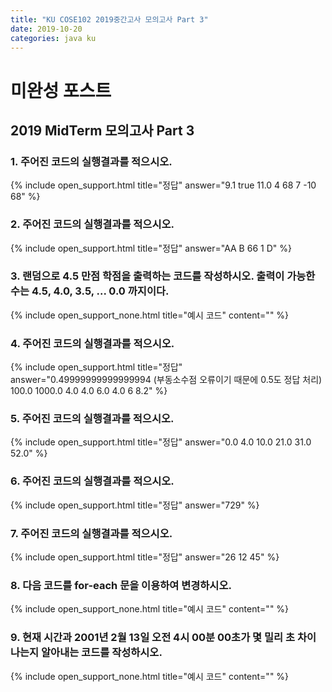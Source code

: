 ```yaml
---
title: "KU COSE102 2019중간고사 모의고사 Part 3"
date: 2019-10-20
categories: java ku
---
```


# 미완성 포스트

## 2019 MidTerm 모의고사 Part 3

### 1. 주어진 코드의 실행결과를 적으시오.

<script src="https://gist.github.com/DetegiCE/e54315f2c72609a3596fd33ffbb1382e.js"></script>

{% include open_support.html title="정답" answer="9.1
true
11.0
4
68
7
-10
68" %}

### 2. 주어진 코드의 실행결과를 적으시오.

<script src="https://gist.github.com/DetegiCE/f172c1663c2008cce885fbeb6f1db2a5.js"></script>

{% include open_support.html title="정답" answer="AA
B
66
1
D" %}

### 3. 랜덤으로 4.5 만점 학점을 출력하는 코드를 작성하시오. 출력이 가능한 수는 4.5, 4.0, 3.5, ... 0.0 까지이다.

{% include open_support_none.html title="예시 코드" content="<script src='https://gist.github.com/DetegiCE/a02e54b12583bd961805098855b313a4.js'></script>" %}

### 4. 주어진 코드의 실행결과를 적으시오.

<script src="https://gist.github.com/DetegiCE/e7b22c2d79ffc6af982e0814ef5b220c.js"></script>

{% include open_support.html title="정답" answer="0.49999999999999994 (부동소수점 오류이기 때문에 0.5도 정답 처리)
100.0
1000.0
4.0
4.0
6.0
4.0
6
8.2" %}

### 5. 주어진 코드의 실행결과를 적으시오.

<script src="https://gist.github.com/DetegiCE/99a15fa53493a3ee75bace7d9938f76b.js"></script>

{% include open_support.html title="정답" answer="0.0
4.0
10.0
21.0
31.0
52.0" %}

### 6. 주어진 코드의 실행결과를 적으시오.

<script src="https://gist.github.com/DetegiCE/b8feaa64d49fcfacb1b4da01b97fb7a0.js"></script>

{% include open_support.html title="정답" answer="729" %}

### 7. 주어진 코드의 실행결과를 적으시오.

<script src="https://gist.github.com/DetegiCE/36fb3935ea98879ae3e959f4ee531bdc.js"></script>

{% include open_support.html title="정답" answer="26
12
45" %}

### 8. 다음 코드를 for-each 문을 이용하여 변경하시오.

<script src="https://gist.github.com/DetegiCE/a1e3e8720457b413dc80dab11b13f0de.js"></script>

{% include open_support_none.html title="예시 코드" content="<script src='https://gist.github.com/DetegiCE/223ef5a30d85febbd2302001e7b740b2.js'></script>" %}

### 9. 현재 시간과 2001년 2월 13일 오전 4시 00분 00초가 몇 밀리 초 차이 나는지 알아내는 코드를 작성하시오.

{% include open_support_none.html title="예시 코드" content="<script src='https://gist.github.com/DetegiCE/05088da4910cc028831dbc60a97ce2f0.js'></script>" %}
